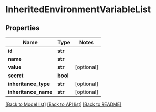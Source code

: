 # InheritedEnvironmentVariableList

## Properties
Name | Type | Notes
------------ | ------------- | -------------
**id** | **str** | 
**name** | **str** | 
**value** | **str** | [optional] 
**secret** | **bool** | 
**inheritance_type** | **str** | [optional] 
**inheritance_name** | **str** | [optional] 

[[Back to Model list]](../README.md#documentation-for-models) [[Back to API list]](../README.md#documentation-for-api-endpoints) [[Back to README]](../README.md)


